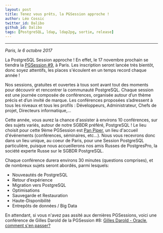 ```yaml
---
layout: post
title: Tenez vous prêts, la PGSession approche ! 
author: Léo Cossic
twitter_id: Dalibo
github_id: Dalibo
tags: [PostgreSQL, ldap, ldap2pg, sortie, release]
---
```


---
*Paris, le 6 octobre 2017*

La PostgreSQL Session approche ! En effet, le 17 novembre prochain se tiendra la [PGSession #9](http://www.postgresql-sessions.org/9/start), à Paris. Les inscription seront lancée très bientôt, donc soyez attentifs, les places s'écoulent en un temps record chaque année !

<!--MORE-->

Nos sessions, gratuites et ouvertes à tous sont avant tout des moments pour découvrir et rencontrer la communauté PostgreSQL. Chaque session est une journée composée de conférences, organisée autour d’un thème précis et d’un invité de marque. Les conférences proposées s’adressent à tous les niveaux et tous les profils : Développeurs, Administrateur, Chefs de projet, Directeurs informatique,…

Cette année, vous aurez la chance d'assister à environs 10 conférences, sur des sujets variés, autour de notre SGBDR préféré, PostgreSQL ! Le lieu choisit pour cette 9ème PGSession est [Pan Piper](http://www.pan-piper.com/), un lieu d'accueil d'événements (conférences, séminaires, etc...). Nous vous recevrons donc dans un lieu unique, au coeur de Paris, pour une Session PostgreSQL particulière, puisque nous accueillerons nos amis Russes de PostgresPro, la société experte Russe sur le SGBDR PostgreSQL.

Chaque conférence durera environs 30 minutes (questions comprises), et de nombreux sujets seront abordés, parmi lesquels:

  * Nouveautés de PostgreSQL
  * Retour d’expérience
  * Migration vers PostgreSQL
  * Optimisations
  * Sauvegarde et Restauration
  * Haute-Disponibilité
  * Entrepôts de données / Big Data

En attendant, si vous n'avez pas assité aux dernières PGSessions, voici une conférence de Gilles Darold de la PGSession #8: [Gilles Darold - Oracle, comment s'en passer?](https://www.youtube.com/watch?v=AYeQ2loAFaM)




